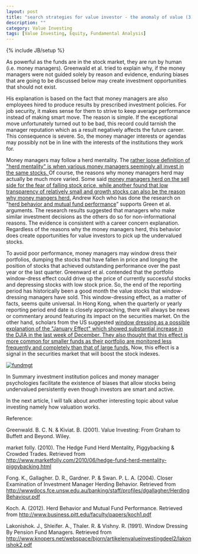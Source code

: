 ```yaml
---
layout: post
title: "search strategies for value investor - the anomaly of value (3)"
description: ""
category: Value Investing
tags: [Value Investing, Equity, Fundamental Analysis]
---
```

{% include JB/setup %}

As powerful as the funds are in the stock market, they are run by human (i.e. money managers). Greenwald et al. tried to explain why, if the money managers were not guided solely by reason and evidence, enduring biases that are going to be discussed below may create investment opportunities that should not exist.

His explanation is based on the fact that money managers are also employees hired to produce results by prescribed investment policies. For job security, it makes sense for them to strive to keep average performance instead of making smart move. The reason is simple. If the exceptional move unfortunately turned out to be bad, this record could tarnish the manager reputation which as a result negatively affects the future career. This consequence is severe. So, the money manager interests or agendas may possibly not be in line with the interests of the institutions they work for.

Money managers may follow a herd mentality. The [rather loose definition of "herd mentality" is when various money managers seemingly all invest in the same stocks. ]( http://www.marketfolly.com/2010/06/hedge-fund-herd-mentality-piggybacking.html)  Of course, the reasons why money managers herd may actually be much more varied. Some said [money managers herd on the sell side for the fear of falling stock price, while another found that low transparency of relatively small and growth stocks can also be the reason why money mangers herd.](http://wwwdocs.fce.unsw.edu.au/banking/staff/profiles/dgallagher/HerdingBehaviour.pdf) Andrew Koch who has done the research on "[herd behavior and mutual fund performance]( http://www.business.pitt.edu/faculty/papers/koch1.pdf)” supports Green et al. arguments. The research results suggested that managers who make similar investment decisions as the others do so for non-informational reasons. The evidence is consistent with a career concern explanation. Regardless of the reasons why the money managers herd, this behavior does create opportunities for value investors to pick up the undervalued stocks.

To avoid poor performance, money managers may window dress their portfolios, dumping the stocks that have fallen in price and longing the position of stocks that achieved outstanding performance over the past year or the last quarter. Greenward et al. contended that the portfolio window-dress effect could drive up the price of currently successful stocks and depressing stocks with low stock price. So, the end of the reporting period has historically been a good month the value stocks that window-dressing managers have sold. This window-dressing effect, as a matter of facts, seems quite universal. In Hong Kong, when the quarterly or yearly reporting period end date is closely approaching, there will always be news or commentary around featuring its impact on the securities market. On the other hand, scholars from the US suggested [window dressing as a possible explanation of the "January Effect" which showed substantial increase in the DJIA in the last week of December. They also thought that this effect is more common for smaller funds as their portfolio are monitored less frequently and completely than that of large funds.]( http://www.knopers.net/webspace/bjorn/artikelenvalueinvestingdeel2/lakonishok2.pdf) Now, this effect is a signal in the securities market that will boost the stock indexes.

[![fundmgt](http://ryancheng.s3.amazonaws.com/Linear%20Programming/fundmgt.jpg)](http://www.google.com/imgres?um=1&hl=en&rlz=1C1GGGE_enHK411&biw=1024&bih=677&tbm=isch&tbnid=AQG-RdsaDOxpsM:&imgrefurl=http://www.mrbestguide.com/the-rewards-of-hard-cash-flow-and-doing-work-funds-management/&docid=wwmla_hHSPnX3M&imgurl=http://www.mrbestguide.com/wp-content/uploads/2011/03/Funds-Management.jpg&w=390&h=260&ei=eoFgULPpFMaYiAeli4HQAQ&zoom=1&iact=hc&vpx=364&vpy=188&dur=343&hovh=151&hovw=204&tx=107&ty=73&sig=115733308527216250789&page=2&tbnh=151&tbnw=204&start=12&ndsp=17&ved=1t:429,r:1,s:12,i:117)

In Summary investment institution polices and money manager psychologies facilitate the existence of biases that allow stocks being undervalued persistently even though investors are smart and active. 

In the next article, I will talk about another interesting topic about value investing namely how valuation works.

Reference:

Greenwald. B. C. N. & Kiviat. B. (2001). Value Investing: From Graham to Buffett and Beyond. Wiley.

market folly. (2010). The Hedge Fund Herd Mentality, Piggybacking & Crowded Trades. Retrieved from
http://www.marketfolly.com/2010/06/hedge-fund-herd-mentality-piggybacking.html

Fong. K., Gallagher. D. R., Gardner. P. & Swan. P. L. A. (2004). Closer Examination of Investment Manager Herding Behavior. Retrieved from
http://wwwdocs.fce.unsw.edu.au/banking/staff/profiles/dgallagher/HerdingBehaviour.pdf

Koch. A. (2012). Herd Behavior and Mutual Fund Performance. Retrieved from http://www.business.pitt.edu/faculty/papers/koch1.pdf

Lakonishok. J., Shleifer. A., Thaler. R. & Vishny. R. (1991). Window Dressing By Pension Fund Managers. Retrieved from http://www.knopers.net/webspace/bjorn/artikelenvalueinvestingdeel2/lakonishok2.pdf
